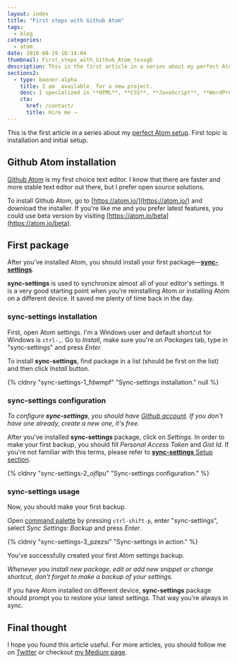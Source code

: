 ```yaml
---
layout: index
title: "First steps with Github Atom"
tags:
  - blog
categories:
  - atom
date: 2016-08-19 16:14:04
thumbnail: First_steps_with_Github_Atom_tessgb
description: This is the first article in a series about my perfect Atom setup. First topic is installation and initial setup.
sections2:
  - type: banner-alpha
    title: I am _available_ for a new project.
    desc: I specialized in **HTML**, **CSS**, **JavaScript**, **WordPress**, **Shopify**, and **JAMstack** technologies.
    cta:
      href: /contact/
      title: Hire me ⇢
---
```


This is the first article in a series about my [perfect Atom setup](/en/tags/atom/). First topic is installation and initial setup.

<!-- more -->

## Github Atom installation

[Github Atom](https://atom.io/) is my first choice text editor. I know that there are faster and more stable text editor out there, but I prefer open source solutions.

To install Github Atom, go to [https://atom.io/](https://atom.io/) and download the installer. If you're like me and you prefer latest features, you could use beta version by visiting [https://atom.io/beta](https://atom.io/beta).

## First package

After you've installed Atom, you should install your first package—**[sync-settings](https://atom.io/packages/sync-settings)**.

**sync-settings** is used to synchronize almost all of your editor's settings. It is a very good starting point when you're reinstalling Atom or installing Atom on a different device. It saved me plenty of time back in the day.

### sync-settings installation

First, open Atom settings. I'm a Windows user and default shortcut for Windows is `ctrl-,`. Go to _Install_, make sure you're on _Packages_ tab, type in "sync-settings" and press _Enter._

To install **sync-settings**, find package in a list (should be first on the list) and then click _Install_ button.

{% cldnry "sync-settings-1_fdwmpf" "Sync-settings installation." null %}

### sync-settings configuration

_To configure **sync-settings**, you should have [Github account](https://github.com/). If you don't have one already, create a new one, it's free._

After you've installed **sync-settings** package, click on _Settings_. In order to make your first backup, you should fill _Personal Access Token_ and _Gist Id_. If you're not familiar with this terms, please refer to [**sync-settings** Setup section](https://atom.io/packages/sync-settings).

{% cldnry "sync-settings-2_ojflpu" "Sync-settings configuration." %}

### sync-settings usage

Now, you should make your first backup.

Open [command palette](https://atom.io/packages/command-palette) by pressing `ctrl-shift-p`, enter "sync-settings", select _Sync Settings: Backup_ and press _Enter_.

{% cldnry "sync-settings-3_pzezsi" "Sync-settings in action." %}

You've successfully created your first Atom settings backup.

_Whenever you install new package, edit or add new snippet or change shortcut, don't forget to make a backup of your settings._

If you have Atom installed on different device, **sync-settings** package should prompt you to restore your latest settings. That way you're always in sync.

## Final thought

I hope you found this article useful. For more articles, you should follow me on [Twitter](https://twitter.com/malimirkeccita) or checkout [my Medium page](https://medium.com/@malimirkeccita).
